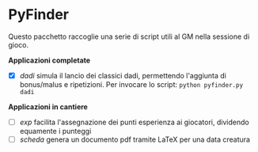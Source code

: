 PyFinder
========

Questo pacchetto raccoglie una serie di script utili al GM nella sessione di gioco.

**Applicazioni completate**
- [x] _dadi_ simula il lancio dei classici dadi, permettendo l'aggiunta di bonus/malus e ripetizioni. Per invocare lo script: ```python pyfinder.py dadi```

**Applicazioni in cantiere**
- [ ] _exp_ facilita l'assegnazione dei punti esperienza ai giocatori, dividendo equamente i punteggi
- [ ] _scheda_ genera un documento pdf tramite LaTeX per una data creatura

